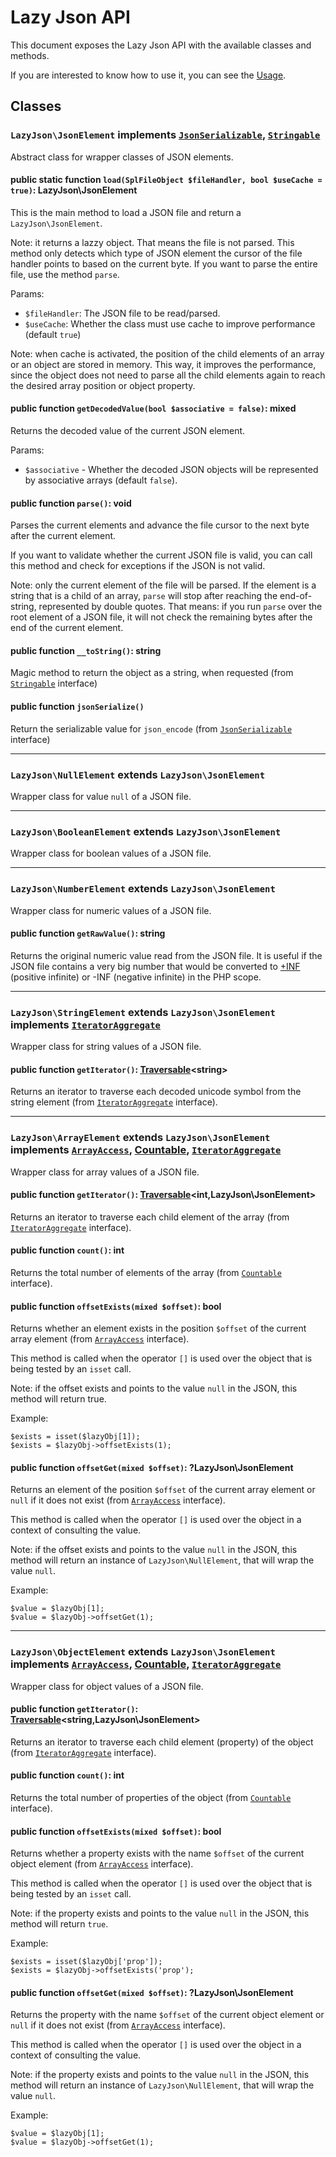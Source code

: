 # Lazy Json API

This document exposes the Lazy Json API with the available classes and methods.

If you are interested to know how to use it, you can see the [Usage](Usage.md).

## Classes

### `LazyJson\JsonElement` implements [`JsonSerializable`](https://www.php.net/JsonSerializable), [`Stringable`](https://www.php.net/Stringable)

Abstract class for wrapper classes of JSON elements.

#### public static function `load(SplFileObject $fileHandler, bool $useCache = true)`: LazyJson\JsonElement

This is the main method to load a JSON file and return a `LazyJson\JsonElement`.

Note: it returns a lazzy object. That means the file is not parsed.
This method only detects which type of JSON element the cursor of the file handler points to based on the current byte.
If you want to parse the entire file, use the method `parse`.

Params:

* `$fileHandler`: The JSON file to be read/parsed.
* `$useCache`: Whether the class must use cache to improve performance (default `true`)

Note: when cache is activated, the position of the child elements of an array or an object are stored in memory. This way, it improves the performance, since the object does not need to parse all the child elements again to reach the desired array position or object property.

#### public function `getDecodedValue(bool $associative = false)`: mixed

Returns the decoded value of the current JSON element.

Params:

* `$associative` - Whether the decoded JSON objects will be represented by associative arrays (default `false`).

#### public function `parse()`: void

Parses the current elements and advance the file cursor to the next byte after the current element.

If you want to validate whether the current JSON file is valid, you can call this method and check for exceptions if the JSON is not valid.

Note: only the current element of the file will be parsed. If the element is a string that is a child of an array, `parse` will stop after reaching the end-of-string, represented by double quotes. That means: if you run `parse` over the root element of a JSON file, it will not check the remaining bytes after the end of the current element.


#### public function `__toString()`: string

Magic method to return the object as a string, when requested (from [`Stringable`](https://www.php.net/Stringable) interface)




#### public function `jsonSerialize()`

Return the serializable value for `json_encode` (from [`JsonSerializable`](https://www.php.net/JsonSerializable) interface)

---

### `LazyJson\NullElement` extends `LazyJson\JsonElement`

Wrapper class for value `null` of a JSON file.

---

### `LazyJson\BooleanElement` extends `LazyJson\JsonElement`

Wrapper class for boolean values of a JSON file.

---

### `LazyJson\NumberElement` extends `LazyJson\JsonElement`

Wrapper class for numeric values of a JSON file.

#### public function `getRawValue()`: string

Returns the original numeric value read from the JSON file.
It is useful if the JSON file contains a very big number that would be converted to [+INF](https://www.php.net/manual/en/math.constants.php#constant.inf) (positive infinite) or -INF (negative infinite) in the PHP scope.

---

### `LazyJson\StringElement` extends `LazyJson\JsonElement` implements [`IteratorAggregate`](https://www.php.net/IteratorAggregate)

Wrapper class for string values of a JSON file.

#### public function `getIterator()`: [Traversable](https://www.php.net/Traversable)\<string\>

Returns an iterator to traverse each decoded unicode symbol from the string element (from [`IteratorAggregate`](https://www.php.net/IteratorAggregate) interface).

---

### `LazyJson\ArrayElement` extends `LazyJson\JsonElement` implements [`ArrayAccess`](https://www.php.net/ArrayAccess), [Countable](https://www.php.net/Countable), [`IteratorAggregate`](https://www.php.net/IteratorAggregate)

Wrapper class for array values of a JSON file.

#### public function `getIterator()`: [Traversable](https://www.php.net/Traversable)\<int,LazyJson\JsonElement\>

Returns an iterator to traverse each child element of the array (from [`IteratorAggregate`](https://www.php.net/IteratorAggregate) interface).

#### public function `count()`: int

Returns the total number of elements of the array (from [`Countable`](https://www.php.net/Countable) interface).

#### public function `offsetExists(mixed $offset)`: bool

Returns whether an element exists in the position `$offset` of the current array element (from [`ArrayAccess`](https://www.php.net/ArrayAccess) interface).

This method is called when the operator `[]` is used over the object that is being tested by an `isset` call.

Note: if the offset exists and points to the value `null` in the JSON, this method will return true.

Example:

```
$exists = isset($lazyObj[1]);
$exists = $lazyObj->offsetExists(1);
```

#### public function `offsetGet(mixed $offset)`: ?LazyJson\JsonElement

Returns an element of the position `$offset` of the current array element or `null` if it does not exist (from [`ArrayAccess`](https://www.php.net/ArrayAccess) interface).

This method is called when the operator `[]` is used over the object in a context of consulting the value.

Note: if the offset exists and points to the value `null` in the JSON, this method will return an instance of `LazyJson\NullElement`, that will wrap the value `null`.

Example:

```
$value = $lazyObj[1];
$value = $lazyObj->offsetGet(1);
```

---

### `LazyJson\ObjectElement` extends `LazyJson\JsonElement` implements [`ArrayAccess`](https://www.php.net/ArrayAccess), [Countable](https://www.php.net/Countable), [`IteratorAggregate`](https://www.php.net/IteratorAggregate)

Wrapper class for object values of a JSON file.

#### public function `getIterator()`: [Traversable](https://www.php.net/Traversable)\<string,LazyJson\JsonElement\>

Returns an iterator to traverse each child element (property) of the object (from [`IteratorAggregate`](https://www.php.net/IteratorAggregate) interface).

#### public function `count()`: int

Returns the total number of properties of the object (from [`Countable`](https://www.php.net/Countable) interface).

#### public function `offsetExists(mixed $offset)`: bool

Returns whether a property exists with the name `$offset` of the current object element (from [`ArrayAccess`](https://www.php.net/ArrayAccess) interface).

This method is called when the operator `[]` is used over the object that is being tested by an `isset` call.

Note: if the property exists and points to the value `null` in the JSON, this method will return `true`.

Example:

```
$exists = isset($lazyObj['prop']);
$exists = $lazyObj->offsetExists('prop');
```

#### public function `offsetGet(mixed $offset)`: ?LazyJson\JsonElement

Returns the property with the name `$offset` of the current object element or `null` if it does not exist (from [`ArrayAccess`](https://www.php.net/ArrayAccess) interface).

This method is called when the operator `[]` is used over the object in a context of consulting the value.

Note: if the property exists and points to the value `null` in the JSON, this method will return an instance of `LazyJson\NullElement`, that will wrap the value `null`.

Example:

```
$value = $lazyObj[1];
$value = $lazyObj->offsetGet(1);
```

